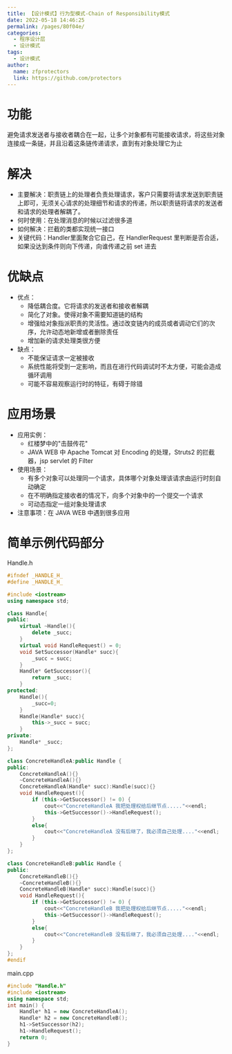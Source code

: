 ```yaml
---
title: 【设计模式】行为型模式-Chain of Responsibility模式
date: 2022-05-18 14:46:25
permalink: /pages/80f04e/
categories: 
  - 程序设计层
  - 设计模式
tags: 
  - 设计模式
author: 
  name: zfprotectors
  link: https://github.com/protectors
---
```

# 功能
避免请求发送者与接收者耦合在一起，让多个对象都有可能接收请求，将这些对象连接成一条链，并且沿着这条链传递请求，直到有对象处理它为止
# 解决
- 主要解决：职责链上的处理者负责处理请求，客户只需要将请求发送到职责链上即可，无须关心请求的处理细节和请求的传递，所以职责链将请求的发送者和请求的处理者解耦了。
- 何时使用：在处理消息的时候以过滤很多道
- 如何解决：拦截的类都实现统一接口
- 关键代码：Handler里面聚合它自己，在 HandlerRequest 里判断是否合适，如果没达到条件则向下传递，向谁传递之前 set 进去

# 优缺点
- 优点：
    - 降低耦合度。它将请求的发送者和接收者解耦
    - 简化了对象。使得对象不需要知道链的结构
    - 增强给对象指派职责的灵活性。通过改变链内的成员或者调动它们的次序，允许动态地新增或者删除责任
    - 增加新的请求处理类很方便
- 缺点：
    - 不能保证请求一定被接收
    - 系统性能将受到一定影响，而且在进行代码调试时不太方便，可能会造成循环调用
    - 可能不容易观察运行时的特征，有碍于除错

# 应用场景
- 应用实例：
    - 红楼梦中的"击鼓传花"
    - JAVA WEB 中 Apache Tomcat 对 Encoding 的处理，Struts2 的拦截器，jsp servlet 的 Filter
- 使用场景：
    - 有多个对象可以处理同一个请求，具体哪个对象处理该请求由运行时刻自动确定
    - 在不明确指定接收者的情况下，向多个对象中的一个提交一个请求
    - 可动态指定一组对象处理请求
- 注意事项：在 JAVA WEB 中遇到很多应用

# 简单示例代码部分

Handle.h
```cpp
#ifndef _HANDLE_H_ 
#define _HANDLE_H_ 

#include <iostream>
using namespace std;

class Handle{
public:
	virtual ~Handle(){
		delete _succ;
	}
	virtual void HandleRequest() = 0; 
	void SetSuccessor(Handle* succ){
		_succ = succ;
	}
	Handle* GetSuccessor(){
		return _succ;
	}
protected: 
	Handle(){
		_succ=0;
	}
	Handle(Handle* succ){
		this->_succ = succ;
	}
private:
	Handle* _succ; 
};

class ConcreteHandleA:public Handle {
public:
	ConcreteHandleA(){}
	~ConcreteHandleA(){}
	ConcreteHandleA(Handle* succ):Handle(succ){}
	void HandleRequest(){
		if (this->GetSuccessor() != 0) {
			cout<<"ConcreteHandleA 我把处理权给后继节点....."<<endl;
			this->GetSuccessor()->HandleRequest(); 
		}
		else{
			cout<<"ConcreteHandleA 没有后继了，我必须自己处理...."<<endl;
		}
	}
};

class ConcreteHandleB:public Handle {
public: 
	ConcreteHandleB(){}
	~ConcreteHandleB(){}
	ConcreteHandleB(Handle* succ):Handle(succ){}
	void HandleRequest(){
		if (this->GetSuccessor() != 0) {
			cout<<"ConcreteHandleB 我把处理权给后继节点....."<<endl;
			this->GetSuccessor()->HandleRequest(); 
		}
		else{
			cout<<"ConcreteHandleB 没有后继了，我必须自己处理...."<<endl;
		}
	}
};
#endif 
```

main.cpp
```cpp
#include "Handle.h" 
#include <iostream> 
using namespace std;
int main() {
	Handle* h1 = new ConcreteHandleA(); 
	Handle* h2 = new ConcreteHandleB(); 
	h1->SetSuccessor(h2); 
	h1->HandleRequest();
	return 0; 
}

```
